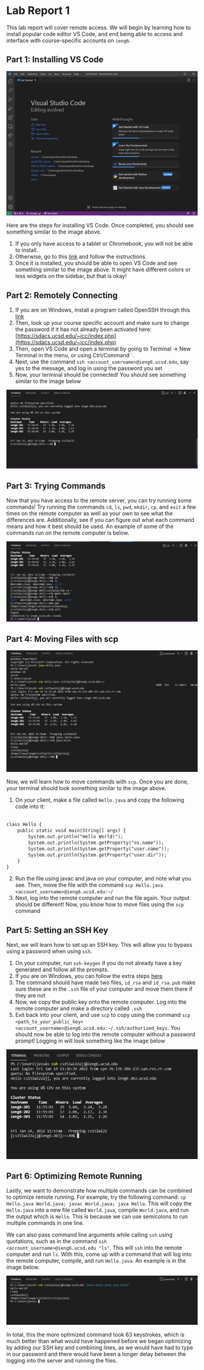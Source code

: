 # Lab Report 1

This lab report will cover remote access. We will begin by learning how to install popular code editor VS Code, and end being able to access and interface with course-specific accounts on `ieng6`.

## Part 1: Installing VS Code

![Image](images/Lab1_vscode.PNG)

Here are the steps for installing VS Code. Once completed, you should see something similar to the image above.

1. If you only have access to a tablet or Chromebook, you will not be able to install.
2. Otherwise, go to this [link](https://code.visualstudio.com/) and follow the instructions
3. Once it is installed, you should be able to open VS Code and see something similar to the image above. It might have different colors or less widgets on the sidebar, but that is okay!

## Part 2: Remotely Connecting

1. If you are on Windows, install a program called OpenSSH through this [link](https://docs.microsoft.com/en-us/windows-server/administration/openssh/openssh_install_firstuse)
2. Then, look up your course specific account and make sure to change the password if it has not already been activated here: [https://sdacs.ucsd.edu/~icc/index.php](https://sdacs.ucsd.edu/~icc/index.php)
3. Then, open VS Code and open a terminal by going to Terminal -> New Terminal in the menu, or using Ctrl/Command `.
4. Next, use the command `ssh <account_username>@ieng6.ucsd.edu`, say yes to the message, and log in using the password you set
5. Now, your terminal should be connected! You should see something similar to the image below

![Image](images/Lab1_sshing.PNG)

## Part 3: Trying Commands

Now that you have access to the remote server, you can try running some commands! Try running the commands `cd`, `ls`, `pwd`, `mkdir`, `cp`, and `exit` a few times on the remote computer as well as your own to see what the differences are. Additionally, see if you can figure out what each command means and how it best should be used. An example of some of the commands run on the remote computer is below.

![Image](images/Lab1_commands.PNG)

## Part 4: Moving Files with scp

![Image](images/Lab1_scp.PNG)

Now, we will learn how to move commands with `scp`. Once you are done, your terminal should look something similar to the image above.

1. On *your* client, make a file called `Hello.java` and copy the following code into it:
```

class Hello {
    public static void main(String[] args) {
        System.out.println("Hello World!");
        System.out.println(System.getProperty("os.name"));
        System.out.println(System.getProperty("user.name"));
        System.out.println(System.getProperty("user.dir"));
    }
}

```
2. Run the file using javac and java on your computer, and note what you see. Then, move the file with the command `scp Hello.java <account_username>@ieng6.ucsd.edu:~/`
3. Next, log into the remote computer and run the file again. Your output should be different! Now, you know how to move files using the `scp` command

## Part 5: Setting an SSH Key

Next, we will learn how to set up an SSH key. This will allow you to bypass using a password when using `ssh`.

1. On your computer, run `ssh-keygen` if you do not already have a key generated and follow all the prompts.
2. If you are on Windows, you can follow the extra steps [here](https://docs.microsoft.com/en-us/windows-server/administration/openssh/openssh_keymanagement#user-key-generation)
3. The command should have made two files, `id_rsa` and `id_rsa.pub` make sure these are in the `.ssh` file of your computer and move them there if they are not
4. Now, we copy the public key onto the remote computer. Log into the remote computer and make a directory called `.ssh`
5. Exit back into your client, and use `scp` to copy using the command `scp <path_to_your_public_key> <account_username>@ieng6.ucsd.edu:~/.ssh/authorized_keys`. You should now be able to log into the remote computer without a password prompt! Logging in will look something like the image below

![Image](images/Lab1_sshkey.PNG)

## Part 6: Optimizing Remote Running

Lastly, we want to demonstrate how multiple commands can be combined to optimize remote running. For example, try the following command: `cp Hello.java World.java; javac World.java; java Hello`. This will copy the `Hello.java` into a new file called `World.java`, compile `World.java`, and run the output which is `Hello`. This is because we can use semicolons to run multiple commands in one line. 

We can also pass command line arguments while calling `ssh` using quotations, such as in the command `ssh <account_username>@ieng6.ucsd.edu "ls"`. This will `ssh` into the remote computer and run `ls`. With this, come up with a command that will log into the remote computer, compile, and run `Hello.java`. An example is in the image below.

![Image](images/Lab1_opt.PNG)

In total, this the more optimized command took 63 keystrokes, which is much better than what would have happened before we began optimizing by adding our SSH key and combining lines, as we would have had to type in our password and there would have been a longer delay between the logging into the server and running the files.
